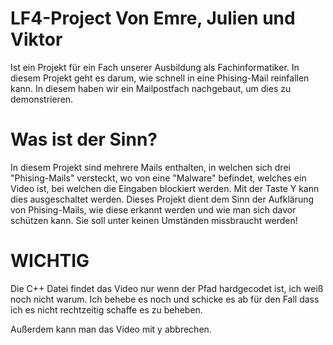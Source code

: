 # LF4-Project Von Emre, Julien und Viktor
Ist ein Projekt für ein Fach unserer Ausbildung als Fachinformatiker. In diesem Projekt geht es darum, wie schnell in eine Phising-Mail reinfallen kann. In diesem haben wir ein Mailpostfach nachgebaut, um dies zu demonstrieren. 

# Was ist der Sinn?
In diesem Projekt sind mehrere Mails enthalten, in welchen sich drei "Phising-Mails" versteckt, wo von eine "Malware" befindet, welches ein Video ist, bei welchen die Eingaben blockiert werden. Mit der Taste Y kann dies ausgeschaltet werden.
Dieses Projekt dient dem Sinn der Aufklärung von Phising-Mails, wie diese erkannt werden und wie man sich davor schützen kann. Sie soll unter keinen Umständen missbraucht werden!

# WICHTIG
Die C++ Datei findet das Video nur wenn der Pfad hardgecodet ist, ich weiß noch nicht warum.
Ich behebe es noch und schicke es ab für den Fall dass ich es nicht rechtzeitig schaffe es zu beheben.

Außerdem kann man das Video mit y abbrechen.
